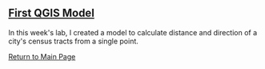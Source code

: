 ## [First QGIS Model](DistDegModel)
In this week's lab, I created a model to calculate distance and direction of a city's census tracts from a single point. 

[Return to Main Page](index.md)
